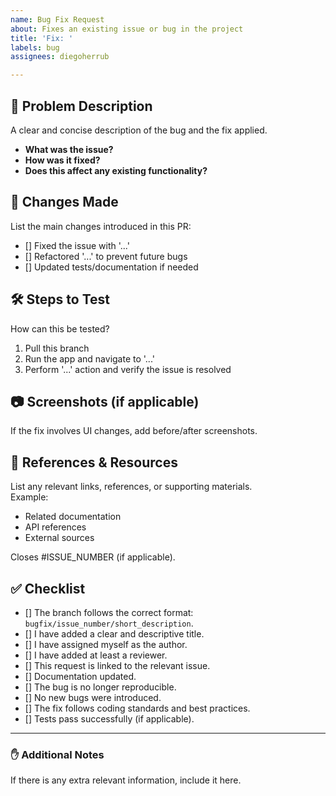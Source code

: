 ```yaml
---
name: Bug Fix Request
about: Fixes an existing issue or bug in the project
title: 'Fix: '
labels: bug
assignees: diegoherrub

---
```


## 🤔 Problem Description
A clear and concise description of the bug and the fix applied.
- **What was the issue?**
- **How was it fixed?**
- **Does this affect any existing functionality?**

## 📌 Changes Made
List the main changes introduced in this PR:
- [] Fixed the issue with '...'
- [] Refactored '...' to prevent future bugs
- [] Updated tests/documentation if needed

## 🛠 Steps to Test
How can this be tested?
1. Pull this branch
2. Run the app and navigate to '...'
3. Perform '...' action and verify the issue is resolved

## 📷 Screenshots (if applicable)
If the fix involves UI changes, add before/after screenshots.

## 🔗 References & Resources
List any relevant links, references, or supporting materials.  
Example:
- Related documentation
- API references
- External sources

Closes #ISSUE_NUMBER (if applicable).

## ✅ Checklist
- [] The branch follows the correct format: `bugfix/issue_number/short_description`.
- [] I have added a clear and descriptive title.
- [] I have assigned myself as the author.
- [] I have added at least a reviewer.
- [] This request is linked to the relevant issue.
- [] Documentation updated.
- [] The bug is no longer reproducible.
- [] No new bugs were introduced.
- [] The fix follows coding standards and best practices.
- [] Tests pass successfully (if applicable).

---

### ✋ Additional Notes
If there is any extra relevant information, include it here.
